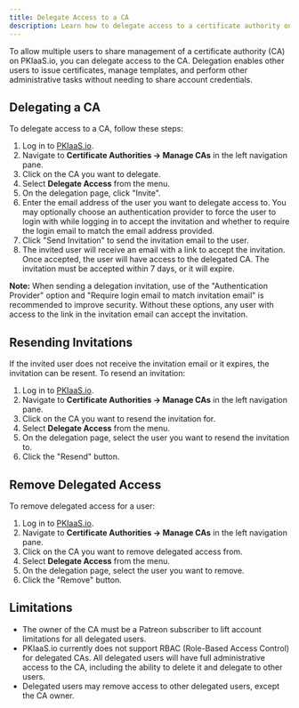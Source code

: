 ```yaml
---
title: Delegate Access to a CA
description: Learn how to delegate access to a certificate authority on PKIaaS.io.
---
```

To allow multiple users to share management of a certificate authority (CA) on PKIaaS.io, you can delegate access to the CA. Delegation enables other users to issue certificates, manage templates, and perform other administrative tasks without needing to share account credentials.

## Delegating a CA
To delegate access to a CA, follow these steps:

1. Log in to [PKIaaS.io](https://www.pkiaas.io/auth/login).
2. Navigate to **Certificate Authorities -> Manage CAs** in the left navigation pane.
3. Click on the CA you want to delegate.
4. Select **Delegate Access** from the menu.
5. On the delegation page, click "Invite".
6. Enter the email address of the user you want to delegate access to. You may optionally choose an authentication provider to force the user to login with while logging in to accept the invitation and whether to require the login email to match the email address provided.
7. Click "Send Invitation" to send the invitation email to the user.
8. The invited user will receive an email with a link to accept the invitation. Once accepted, the user will have access to the delegated CA. The invitation must be accepted within 7 days, or it will expire.

**Note:** When sending a delegation invitation, use of the "Authentication Provider" option and "Require login email to match invitation email" is recommended to improve security. Without these options, any user with access to the link in the invitation email can accept the invitation.

## Resending Invitations
If the invited user does not receive the invitation email or it expires, the invitation can be resent. To resend an invitation:

1. Log in to [PKIaaS.io](https://www.pkiaas.io/auth/login).
2. Navigate to **Certificate Authorities -> Manage CAs** in the left navigation pane.
3. Click on the CA you want to resend the invitation for.
4. Select **Delegate Access** from the menu.
5. On the delegation page, select the user you want to resend the invitation to.
6. Click the "Resend" button.

## Remove Delegated Access
To remove delegated access for a user:

1. Log in to [PKIaaS.io](https://www.pkiaas.io/auth/login).
2. Navigate to **Certificate Authorities -> Manage CAs** in the left navigation pane.
3. Click on the CA you want to remove delegated access from.
4. Select **Delegate Access** from the menu.
5. On the delegation page, select the user you want to remove.
6. Click the "Remove" button.

## Limitations
* The owner of the CA must be a Patreon subscriber to lift account limitations for all delegated users.
* PKIaaS.io currently does not support RBAC (Role-Based Access Control) for delegated CAs. All delegated users will have full administrative access to the CA, including the ability to delete it and delegate to other users.
* Delegated users may remove access to other delegated users, except the CA owner.
